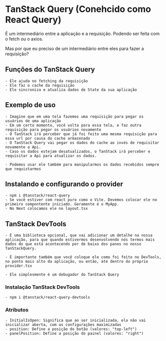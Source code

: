 # TanStack Query (Conehcido como React Query)

É um intermediário entre a aplicação e a requisição. Podendo ser feita com o fetch ou o axios.

Mas por que eu preciso de um intermediário entre eles para fazer a requisição?

## Funções do TanStack Query

    - Ele ajuda no fetching da requisição
    - Ele faz o cache da requisição
    - Ele sincroniza e atualiza dados de State da sua aplicação

## Exemplo de uso

    - Imagine que em uma tela fazemos uma requisição para pegar os usuários de uma aplicação
    - Em um certo momento, você volta para essa tela, e faz outra requisição para pegar os usuários novamente
    - O TanStack irá perceber que já foi feito uma mesma requisição para essa url por causa do cache armazenado
    - O TanStack Query vai pegar os dados do cache ao invés de requisitar novamente a Api.
    - Caso os dados estejam desatualizados, o TanStack irá perceber e requisitar a Api para atualizar os dados.

    - Podemos usar ele também para manipularmos os dados recebidos sempre que requistarmos

## Instalando e configurando o provider

    - npm i @tanstack/react-query
    - Se você estiver com react puro como o Vite. Devemos colocar ele no primeiro compontente iniciado. Geramente é o MyApp.
    - No Next colocamos ele no layout.tsx

## TanStack DevTools

    - É uma biblioteca opcional, que vai adicionar um detalhe na nossa aplicação, para que quando estivermos desenvolvendo nós termos mais dados do que está acontecendo por de baixo dos panos no nosso TanStackQuery.

    - É importante também que você coloque ele como foi feito no DevTools, no ponto mais alto da aplicação, ou então, até dentro do próprio provider.tsx

    - Ele simplesmente é um debugador do TanStack Query

### Instalação TanStack DevTools

    - npm i @tanstack/react-query-devtools

### Atributos

    - InitialIsOpen: Significa que ao ser inicializada, ela não vai inicializar aberta, com as configurações maximizadas
    - position: Define a posição do botão (valores: "top-left")
    - panelPosition: Define a posição do painel (valores: "right")